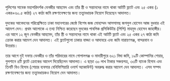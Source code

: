 পুলিশের সাবেক মহাপরিদর্শক বেনজীর আহমেদ এবং তাঁর স্ত্রী ও সন্তানদের নামে থাকা আটটি ফ্ল্যাট এবং ২৫ একর (১ একর=৬০.৫ কাঠা) ২৭ কাঠা জমি রক্ষণাবেক্ষণের জন্য তত্ত্বাবধায়ক নিয়োগ দিয়েছেন আদালত।

দুদকের আবেদনের পরিপ্রেক্ষিতে ঢাকা মহানগরের জ্যেষ্ঠ বিশেষ জজ মোহাম্মদ আসসামছ জগলুল হোসেন আজ বুধবার এই আদেশ দেন। প্রথম আলোকে এ তথ্য নিশ্চিত করেছেন দুদকের পাবলিক প্রসিকিউটর (পিপি) মাহমুদ হোসেন জাহাঙ্গীর।  
এর আগে ১২ জুন বেনজীর আহমেদ, তাঁর স্ত্রী ও সন্তানদের নামে থাকা এই আটটি ফ্ল্যাট এবং ২৫ একর ২৭ কাঠা জমি ক্রোক করার আদেশ দেন আদালত। এই ফ্ল্যাটগুলো ঢাকার বাড্ডা ও আদাবরে এবং জমি নারায়ণগঞ্জ, বান্দরবান ও উত্তরায়।

তার আগে দুই দফায় বেনজীর ও তাঁর পরিবারের নামে গোপালগঞ্জ ও মাদারীপুরে ৬২১ বিঘা জমি, ১৯টি কোম্পানির শেয়ার, গুলশানে ৪টি ফ্ল্যাট ক্রোকের আদেশ দিয়েছিলেন আদালত। এ ছাড়া ৩০ লাখ টাকার সঞ্চয়পত্র, ৩৩টি ব্যাংক হিসাব এবং তিনটি বিও হিসাব (শেয়ার ব্যবসার বেনিফিশিয়ারি ওনার্স অ্যাকাউন্ট) অবরুদ্ধ করার আদেশ দেন আদালত। এসব সম্পদ রক্ষণাবেক্ষণের জন্য তত্ত্বাবধায়কও নিয়োগ দেন আদালত।
